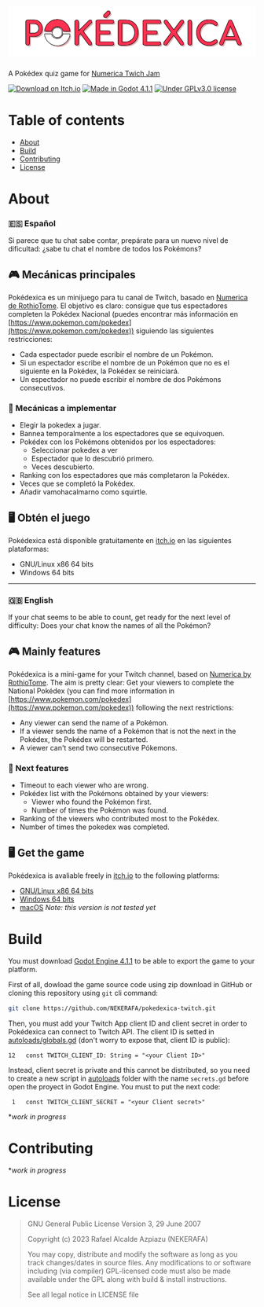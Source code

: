 # ![Pokédexica](/extra/logo.png)

A Pokédex quiz game for
[Numerica Twich Jam](https://itch.io/jam/numerica-twitch-jam)

[![Download on Itch.io](https://img.shields.io/badge/Itch.io-Download%20now-FF2449?logo=itchdotio&logoColor=white)](https://nekerafa.itch.io/pokedexica-twitch)
[![Made in Godot 4.1.1](https://img.shields.io/badge/Godot-4.1.1-blue?logo=godotengine&logoColor=white)](https://godotengine.org)
[![Under GPLv3.0 license](https://img.shields.io/github/license/NEKERAFA/pokedexica-twitch)](LICENSE)

# Table of contents
- [About](#about)
- [Build](#about)
- [Contributing](#contributing)
- [License](#license)

# About

### **🇪🇸 Español**

Si parece que tu chat sabe contar, prepárate para un nuevo nivel de dificultad:
¿sabe tu chat el nombre de todos los Pokémons?

## 🎮 Mecánicas principales

Pokédexica es un minijuego para tu canal de Twitch, basado en
[Numerica de RothioTome](https://rothiotome.itch.io/numerica). El objetivo es
claro: consigue que tus espectadores completen la Pokédex Nacional (puedes
encontrar más información en
[https://www.pokemon.com/pokedex](https://www.pokemon.com/pokedex)) siguiendo
las siguientes restricciones:

- Cada espectador puede escribir el nombre de un Pokémon.
- Si un espectador escribe el nombre de un Pokémon que no es el siguiente en la
  Pokédex, la Pokédex se reiniciará.
- Un espectador no puede escribir el nombre de dos Pokémons consecutivos.

### 📌 Mecánicas a implementar

- Elegir la pokedex a jugar.
- Bannea temporalmente a los espectadores que se equivoquen.
- Pokédex con los Pokémons obtenidos por los espectadores:
  - Seleccionar pokedex a ver
  - Espectador que lo descubrió primero.
  - Veces descubierto.
- Ranking con los espectadores que más completaron la Pokédex.
- Veces que se completó la Pokédex.
- Añadir vamohacalmarno como squirtle.

## 🖥️ Obtén el juego

Pokédexica está disponible gratuitamente en [itch.io](https://itch.io) en las
siguientes plataformas:

- GNU/Linux x86 64 bits
- Windows 64 bits

---

### **🇬🇧 English**

If your chat seems to be able to count, get ready for the next level of
difficulty: Does your chat know the names of all the Pokémon?

## 🎮 Mainly features

Pokédexica is a mini-game for your Twitch channel, based on
[Numerica by RothioTome](https://rothiotome.itch.io/numerica). The aim is pretty
clear: Get your viewers to complete the National Pokédex (you can find more
information in
[https://www.pokemon.com/pokedex](https://www.pokemon.com/pokedex)) following
the next restrictions:

- Any viewer can send the name of a Pokémon.
- If a viewer sends the name of a Pokémon that is not the next in the Pokédex,
  the Pokédex will be restarted.
- A viewer can't send two consecutive Pókemons.

### 📌 Next features

- Timeout to each viewer who are wrong.
- Pokédex list with the Pokémons obtained by your viewers:
  - Viewer who found the Pokémon first.
  - Number of times the Pokémon was found.
- Ranking of the viewers who contributed most to the Pokédex.
- Number of times the pokedex was completed.

## 🖥️ Get the game

Pokédexica is avaliable freely in
[itch.io](https://nekerafa.itch.io/pokedexica-twitch) to the following
platforms:

- [GNU/Linux x86 64 bits](https://github.com/NEKERAFA/pokedexica-twitch/releases/download/v1.1.0/pokedexica-twitch_1.1_linux_x86_64.zip)
- [Windows 64 bits](https://github.com/NEKERAFA/pokedexica-twitch/releases/download/v1.1.0/pokedexica-twitch_1.1_win-x64.zip)
- [macOS](https://github.com/NEKERAFA/pokedexica-twitch/releases/download/v1.1.0/pokedexica-twitch_1.1_macos_unsigned.zip) *Note: this version is not tested yet*

# Build

You must download [Godot Engine 4.1.1](https://github.com/godotengine/godot/releases/tag/4.1.1-stable) to be able to export the game to your platform.

First of all, dowload the game source code using zip download in GitHub or cloning this repository using `git` cli command:

```bash
git clone https://github.com/NEKERAFA/pokedexica-twitch.git
```

Then, you must add your Twitch App client ID and client secret in order to Pokédexica can connect to Twitch API. The client ID is setted in [autoloads/globals.gd](autoloads/globals.gd) (don't worry to expose that, client ID is public):

```gdscript
12   const TWITCH_CLIENT_ID: String = "<your Client ID>"
```

Instead, client secret is private and this cannot be distributed, so you need to create a new script in [autoloads](autoloads) folder with the name `secrets.gd` before open the proyect in Godot Engine. You must to put the next code:

```gdscript
 1   const TWITCH_CLIENT_SECRET = "<your Client secret>"
```

**work in progress*

# Contributing

**work in progress*

# License

> GNU General Public License Version 3, 29 June 2007
>
> Copyright (c) 2023 Rafael Alcalde Azpiazu (NEKERAFA)
>
> You may copy, distribute and modify the software as long as you track
> changes/dates in source files. Any modifications to or software including (via
> compiler) GPL-licensed code must also be made available under the GPL along
> with build & install instructions.
>
> See all legal notice in LICENSE file
